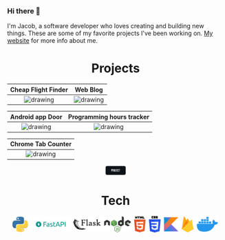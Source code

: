 ### Hi there 👋
I'm Jacob, a software developer who loves creating and building new things. These are some of my favorite projects I've been working on. [My website](https://jacobpeterson.me/) for more info about me.

<div align="center">
  
  # Projects
  
| Cheap Flight Finder |  Web Blog|
|  :---:  | :---: |
| <img src="https://github.com/jacobpetersonwastaken/cheap_flight_finder/blob/main/flightfinder.gif" alt="drawing" width="250"/> | <img src="https://github.com/jacobpetersonwastaken/blog_site/blob/main/web_blog.gif" alt="drawing" width="250"/>   |


| Android app Door  | Programming hours tracker |
|  :---:  | :---: |
|<img src="https://github.com/jacobpetersonwastaken/door_android_app/blob/main/door.gif" alt="drawing" width="250"/>|<img src="https://github.com/jacobpetersonwastaken/programmingTracker/blob/main/programmingtracker.gif" alt="drawing" width="250"/>|

| Chrome Tab Counter |  
|  :---:  |
| <img src="https://github.com/jacobpetersonwastaken/TabCounter/blob/main/tab.gif" alt="drawing"  width="250"/>   |
  
  
  
  <a href="https://github.com/jacobpetersonwastaken/cheap_flight_finder" style="width: 50px;" target=”_blank”>  <img src="https://github.com/jacobpetersonwastaken/profile_stuff/blob/main/button.png" alt="Tech" style="width: 5vw;"/></a>
  
  
  # Tech
  
  <img src="https://github.com/jacobpetersonwastaken/profile_stuff/blob/main/tech.png" alt="Tech" style="width: 50vw; cursor: default;"/>
 
</div>



<!--
![alt text](https://github.com/jacobpetersonwastaken/blog_site/blob/main/web_blog.gif)

https://github.com/jacobpetersonwastaken/profile_stuff/blob/main/button.png





![Image of Extension](https://github.com/jacobpetersonwastaken/TabCounter/blob/main/tabcounterimg.PNG)
![alt text](https://github.com/jacobpetersonwastaken/door_android_app/blob/main/door.gif  width=100px)

**jacobpetersonwastaken/jacobpetersonwastaken** is a ✨ _special_ ✨ repository because its `README.md` (this file) appears on your GitHub profile.

Here are some ideas to get you started:

- 🔭 I’m currently working on ...
- 🌱 I’m currently learning ...
- 👯 I’m looking to collaborate on ...
- 🤔 I’m looking for help with ...
- 💬 Ask me about ...
- 📫 How to reach me: ...
- 😄 Pronouns: ...
- ⚡ Fun fact: ...
-->
